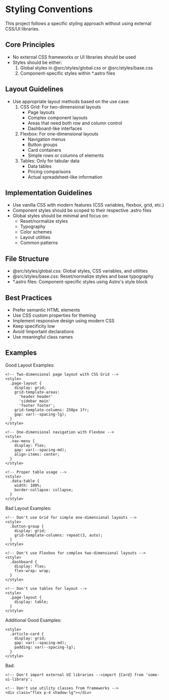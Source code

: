 # Styling Conventions

This project follows a specific styling approach without using external CSS/UI libraries.

## Core Principles

- No external CSS frameworks or UI libraries should be used
- Styles should be either:
  1. Global styles in @src/styles/global.css or @src/styles/base.css
  2. Component-specific styles within \*.astro files

## Layout Guidelines

- Use appropriate layout methods based on the use case:
  1. CSS Grid: For two-dimensional layouts
     - Page layouts
     - Complex component layouts
     - Areas that need both row and column control
     - Dashboard-like interfaces
  2. Flexbox: For one-dimensional layouts
     - Navigation menus
     - Button groups
     - Card containers
     - Simple rows or columns of elements
  3. Tables: Only for tabular data
     - Data tables
     - Pricing comparisons
     - Actual spreadsheet-like information

## Implementation Guidelines

- Use vanilla CSS with modern features (CSS variables, flexbox, grid, etc.)
- Component styles should be scoped to their respective .astro files
- Global styles should be minimal and focus on:
  - Reset/normalize styles
  - Typography
  - Color schemes
  - Layout utilities
  - Common patterns

## File Structure

- @src/styles/global.css: Global styles, CSS variables, and utilities
- @src/styles/base.css: Reset/normalize styles and base typography
- \*.astro files: Component-specific styles using Astro's style block

## Best Practices

- Prefer semantic HTML elements
- Use CSS custom properties for theming
- Implement responsive design using modern CSS
- Keep specificity low
- Avoid !important declarations
- Use meaningful class names

## Examples

Good Layout Examples:

```astro
<!-- Two-dimensional page layout with CSS Grid -->
<style>
  .page-layout {
    display: grid;
    grid-template-areas:
      'header header'
      'sidebar main'
      'footer footer';
    grid-template-columns: 250px 1fr;
    gap: var(--spacing-lg);
  }
</style>

<!-- One-dimensional navigation with Flexbox -->
<style>
  .nav-menu {
    display: flex;
    gap: var(--spacing-md);
    align-items: center;
  }
</style>

<!-- Proper table usage -->
<style>
  .data-table {
    width: 100%;
    border-collapse: collapse;
  }
</style>
```

Bad Layout Examples:

```astro
<!-- Don't use Grid for simple one-dimensional layouts -->
<style>
  .button-group {
    display: grid;
    grid-template-columns: repeat(3, auto);
  }
</style>

<!-- Don't use Flexbox for complex two-dimensional layouts -->
<style>
  .dashboard {
    display: flex;
    flex-wrap: wrap;
  }
</style>

<!-- Don't use tables for layout -->
<style>
  .page-layout {
    display: table;
  }
</style>
```

Additional Good Examples:

```astro
<style>
  .article-card {
    display: grid;
    gap: var(--spacing-md);
    padding: var(--spacing-lg);
  }
</style>
```

Bad:

```astro
<!-- Don't import external UI libraries -->import {Card} from 'some-ui-library';

<!-- Don't use utility classes from frameworks -->
<div class="flex p-4 shadow-lg"></div>
```
